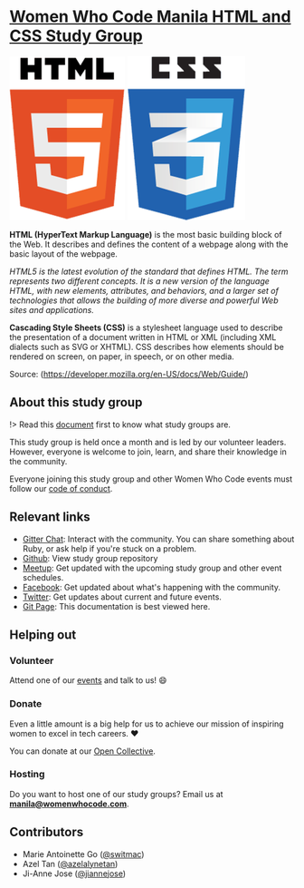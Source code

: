 # [Women Who Code Manila HTML and CSS Study Group](https://wwcodemanila.github.io/WWCodeManila-HTML.CSS/)

![alt text](_media/HTML.png "HTML") ![alt text](_media/CSS.png "CSS")

**HTML (HyperText Markup Language)** is the most basic building block of the Web. It describes and defines the 
content of a webpage along with the basic layout of the webpage.

*HTML5 is the latest evolution of the standard that defines HTML. The term represents two different concepts. 
It is a new version of the language HTML, with new elements, attributes, and behaviors, and a larger set of technologies 
that allows the building of more diverse and powerful Web sites and applications.*

**Cascading Style Sheets (CSS)** is a stylesheet language used to describe the presentation 
of a document written in HTML or XML (including XML dialects such as SVG or XHTML). CSS describes how elements should 
be rendered on screen, on paper, in speech, or on other media.

Source: (https://developer.mozilla.org/en-US/docs/Web/Guide/) 

## About this study group

!> Read this [document](wwcodemanila/study_groups.md) first to know what study groups are.

This study group is held once a month and is led by our volunteer leaders. However, everyone is welcome to join, learn, and share their knowledge in the community.

Everyone joining this study group and other Women Who Code events must follow our [code of conduct](https://github.com/WomenWhoCode/guidelines-resources/blob/master/code_of_conduct.md).

<!--
  UPDATE THIS:

  You can add other information about how your study group here.

  DO NOT remove the lines above (under "About this study group") as they are important reminders about study groups
-->

## Relevant links

<!--
  UPDATE THIS:

  Change Gitter and Github links to the ones corresponding to your study groups
-->
- [Gitter Chat](https://gitter.im/WWCodeManila/HTML-CSS): Interact with the community. You can share something about Ruby, or ask help if you're stuck on a problem.
- [Github](https://github.com/wwcodemanila/WWCodeManila-HTML.CSS): View study group repository
- [Meetup](https://meetup.com/Women-Who-Code-Manila): Get updated with the upcoming study group and other event schedules.
- [Facebook](https://facebook.com/wwcodemanila): Get updated about what's happening with the community.
- [Twitter](https://twitter.com/wwcodemanila): Get updates about current and future events.
- [Git Page](https://wwcodemanila.github.io/WWCodeManila-HTML.CSS/): This documentation is best viewed here.  

## Helping out

### Volunteer

Attend one of our [events](https://bit.ly/wwcodemanilameetups) and talk to us! :smile:

### Donate

Even a little amount is a big help for us to achieve our mission of inspiring women to excel in tech careers. :heart:

You can donate at our [Open Collective](https://opencollective.com/wwcodemanila).

### Hosting

Do you want to host one of our study groups? Email us at **manila@womenwhocode.com**.

## Contributors

- Marie Antoinette Go ([@switmac](https://github.com/switmac))
- Azel Tan ([@azelalynetan](https://github.com/azelalynetan))
- Ji-Anne Jose ([@jiannejose](https://github.com/jiannejose))
